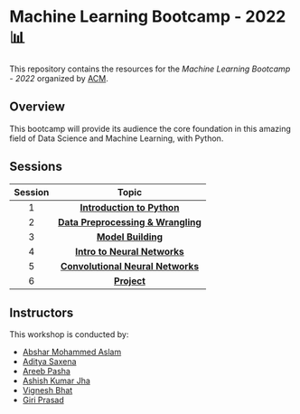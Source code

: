 # Machine Learning Bootcamp - 2022 📊

This repository contains the resources for the *Machine Learning Bootcamp - 2022* organized by [ACM](https://www.acmbpdc.org/).

## Overview

This bootcamp will provide its audience the core foundation in this amazing field of Data Science and Machine Learning, with Python.

## Sessions

| Session | Topic |
| :-----: |:-------------:|
| 1 | [**Introduction to Python**](01-intro-to-data-science-and-python/docs) |
| 2 | [**Data Preprocessing & Wrangling**](02-data-preprocessing-and-wrangling/docs) |
| 3 | [**Model Building**]() |
| 4 | [**Intro to Neural Networks**]() |
| 5 | [**Convolutional Neural Networks**]()|
| 6 | [**Project**]() |

## Instructors

This workshop is conducted by:

* [Abshar Mohammed Aslam](https://github.com/abxhr)
* [Aditya Saxena](https://github.com/aditya-saxena-7)
* [Areeb Pasha](https://github.com/areeb1501)
* [Ashish Kumar Jha](https://github.com/Ashish-BITS)
* [Vignesh Bhat](https://github.com/Viggyz)
* [Giri Prasad](https://github.com/gpsub)